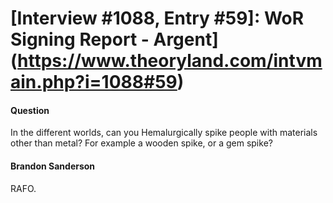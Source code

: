 # [Interview #1088, Entry #59]: WoR Signing Report - Argent](https://www.theoryland.com/intvmain.php?i=1088#59)

#### Question

In the different worlds, can you Hemalurgically spike people with materials other than metal? For example a wooden spike, or a gem spike?

#### Brandon Sanderson

RAFO.


